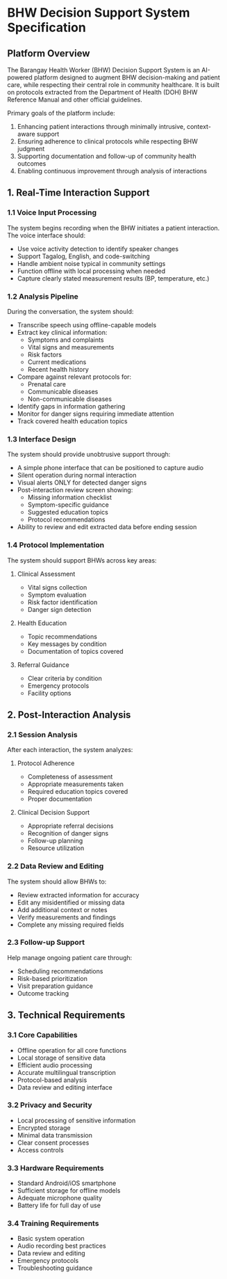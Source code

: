 # BHW Decision Support System Specification

## Platform Overview

The Barangay Health Worker (BHW) Decision Support System is an AI-powered platform designed to augment BHW decision-making and patient care, while respecting their central role in community healthcare. It is built on protocols extracted from the Department of Health (DOH) BHW Reference Manual and other official guidelines.

Primary goals of the platform include:
1. Enhancing patient interactions through minimally intrusive, context-aware support
2. Ensuring adherence to clinical protocols while respecting BHW judgment
3. Supporting documentation and follow-up of community health outcomes
4. Enabling continuous improvement through analysis of interactions

## 1. Real-Time Interaction Support

### 1.1 Voice Input Processing
The system begins recording when the BHW initiates a patient interaction. The voice interface should:
- Use voice activity detection to identify speaker changes
- Support Tagalog, English, and code-switching
- Handle ambient noise typical in community settings
- Function offline with local processing when needed
- Capture clearly stated measurement results (BP, temperature, etc.)

### 1.2 Analysis Pipeline
During the conversation, the system should:
- Transcribe speech using offline-capable models
- Extract key clinical information:
  * Symptoms and complaints
  * Vital signs and measurements
  * Risk factors
  * Current medications
  * Recent health history
- Compare against relevant protocols for:
  * Prenatal care
  * Communicable diseases
  * Non-communicable diseases
- Identify gaps in information gathering
- Monitor for danger signs requiring immediate attention
- Track covered health education topics

### 1.3 Interface Design
The system should provide unobtrusive support through:
- A simple phone interface that can be positioned to capture audio
- Silent operation during normal interaction
- Visual alerts ONLY for detected danger signs
- Post-interaction review screen showing:
  * Missing information checklist
  * Symptom-specific guidance
  * Suggested education topics
  * Protocol recommendations
- Ability to review and edit extracted data before ending session

### 1.4 Protocol Implementation
The system should support BHWs across key areas:

1. Clinical Assessment
   - Vital signs collection
   - Symptom evaluation
   - Risk factor identification
   - Danger sign detection

2. Health Education
   - Topic recommendations
   - Key messages by condition
   - Documentation of topics covered

3. Referral Guidance
   - Clear criteria by condition
   - Emergency protocols
   - Facility options

## 2. Post-Interaction Analysis

### 2.1 Session Analysis
After each interaction, the system analyzes:

1. Protocol Adherence
   - Completeness of assessment
   - Appropriate measurements taken
   - Required education topics covered
   - Proper documentation

2. Clinical Decision Support
   - Appropriate referral decisions
   - Recognition of danger signs
   - Follow-up planning
   - Resource utilization

### 2.2 Data Review and Editing
The system should allow BHWs to:
- Review extracted information for accuracy
- Edit any misidentified or missing data
- Add additional context or notes
- Verify measurements and findings
- Complete any missing required fields

### 2.3 Follow-up Support
Help manage ongoing patient care through:
- Scheduling recommendations
- Risk-based prioritization
- Visit preparation guidance
- Outcome tracking

## 3. Technical Requirements

### 3.1 Core Capabilities
- Offline operation for all core functions
- Local storage of sensitive data
- Efficient audio processing
- Accurate multilingual transcription
- Protocol-based analysis
- Data review and editing interface

### 3.2 Privacy and Security
- Local processing of sensitive information
- Encrypted storage
- Minimal data transmission
- Clear consent processes
- Access controls

### 3.3 Hardware Requirements
- Standard Android/iOS smartphone
- Sufficient storage for offline models
- Adequate microphone quality
- Battery life for full day of use

### 3.4 Training Requirements
- Basic system operation
- Audio recording best practices
- Data review and editing
- Emergency protocols
- Troubleshooting guidance